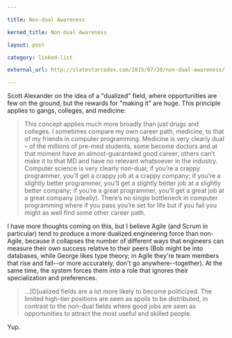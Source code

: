 ```yaml
---

title: Non-dual Awareness

kerned_title: Non-dual Awareness

layout: post

category: linked-list

external_url: http://slatestarcodex.com/2015/07/28/non-dual-awareness/

---
```


Scott Alexander on the idea of a "dualized" field, where opportunities are few on the ground, but the rewards for "making it" are huge. This principle applies to gangs, colleges, and medicine:

> This concept applies much more broadly than just drugs and colleges. I sometimes compare my own career path, medicine, to that of my friends in computer programming. Medicine is very clearly dual – of the millions of pre-med students, some become doctors and at that moment have an almost-guaranteed good career, others can’t make it to that MD and have no relevant whatsoever in the industry. Computer science is very clearly non-dual; if you’re a crappy programmer, you’ll get a crappy job at a crappy company; if you’re a slightly better programmer, you’ll get a slightly better job at a slightly better company; if you’re a great programmer, you’ll get a great job at a great company (ideally). There’s no single bottleneck in computer programming where if you pass you’re set for life but if you fail you might as well find some other career path.

I have more thoughts coming on this, but I believe Agile (and Scrum in particular) tend to produce a more dualized engineering force than non-Agile, because it collapses the number of different ways that engineers can measure their own success relative to their peers (Bob might be into databases, while George likes type theory; in Agile they're team members that rise and fall--or more accurately, don't go anywhere--together). At the same time, the system forces them into a role that ignores their specialization and preferences.

> ...[D]ualized fields are a lot more likely to become politicized. The limited high-tier positions are seen as spoils to be distributed, in contrast to the non-dual fields where good jobs are seen as opportunities to attract the most useful and skilled people.

Yup.
